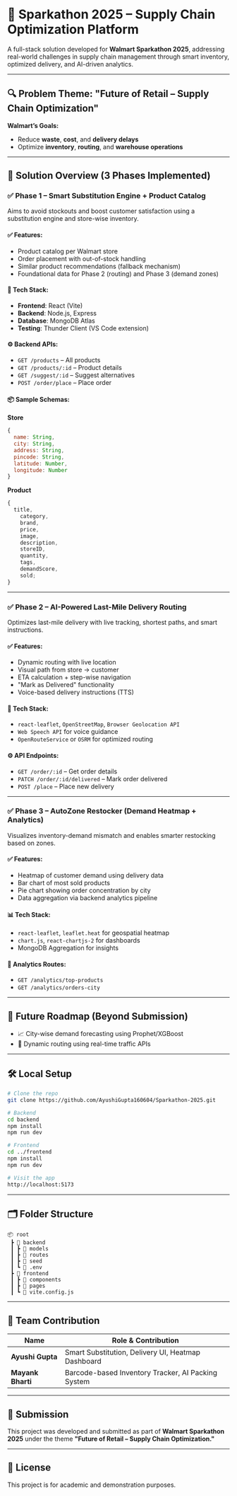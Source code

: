 # 🏬 Sparkathon 2025 – Supply Chain Optimization Platform

A full-stack solution developed for **Walmart Sparkathon 2025**, addressing real-world challenges in supply chain management through smart inventory, optimized delivery, and AI-driven analytics.

---

## 🔍 Problem Theme: "Future of Retail – Supply Chain Optimization"

**Walmart’s Goals:**

- Reduce **waste**, **cost**, and **delivery delays**
- Optimize **inventory**, **routing**, and **warehouse operations**

---

## 🚀 Solution Overview (3 Phases Implemented)

### ✅ Phase 1 – Smart Substitution Engine + Product Catalog

Aims to avoid stockouts and boost customer satisfaction using a substitution engine and store-wise inventory.

#### ✅ Features:

- Product catalog per Walmart store
- Order placement with out-of-stock handling
- Similar product recommendations (fallback mechanism)
- Foundational data for Phase 2 (routing) and Phase 3 (demand zones)

#### 🔧 Tech Stack:

- **Frontend**: React (Vite)
- **Backend**: Node.js, Express
- **Database**: MongoDB Atlas
- **Testing**: Thunder Client (VS Code extension)

#### ⚙️ Backend APIs:

- `GET /products` – All products
- `GET /products/:id` – Product details
- `GET /suggest/:id` – Suggest alternatives
- `POST /order/place` – Place order

#### 📦 Sample Schemas:

**Store**

```js
{
  name: String,
  city: String,
  address: String,
  pincode: String,
  latitude: Number,
  longitude: Number
}
```

**Product**

```js
{
  title,
    category,
    brand,
    price,
    image,
    description,
    storeID,
    quantity,
    tags,
    demandScore,
    sold;
}
```

---

### ✅ Phase 2 – AI-Powered Last-Mile Delivery Routing

Optimizes last-mile delivery with live tracking, shortest paths, and smart instructions.

#### ✅ Features:

- Dynamic routing with live location
- Visual path from store → customer
- ETA calculation + step-wise navigation
- "Mark as Delivered" functionality
- Voice-based delivery instructions (TTS)

#### 🧠 Tech Stack:

- `react-leaflet`, `OpenStreetMap`, `Browser Geolocation API`
- `Web Speech API` for voice guidance
- `OpenRouteService` or `OSRM` for optimized routing

#### ⚙️ API Endpoints:

- `GET /order/:id` – Get order details
- `PATCH /order/:id/delivered` – Mark order delivered
- `POST /place` – Place new delivery

---

### ✅ Phase 3 – AutoZone Restocker (Demand Heatmap + Analytics)

Visualizes inventory-demand mismatch and enables smarter restocking based on zones.

#### ✅ Features:

- Heatmap of customer demand using delivery data
- Bar chart of most sold products
- Pie chart showing order concentration by city
- Data aggregation via backend analytics pipeline

#### 📊 Tech Stack:

- `react-leaflet`, `leaflet.heat` for geospatial heatmap
- `chart.js`, `react-chartjs-2` for dashboards
- MongoDB Aggregation for insights

#### 🔗 Analytics Routes:

- `GET /analytics/top-products`
- `GET /analytics/orders-city`

---

## 🧠 Future Roadmap (Beyond Submission)


- 📈 City-wise demand forecasting using Prophet/XGBoost
- 🚚 Dynamic routing using real-time traffic APIs

---

## 🛠️ Local Setup

```bash
# Clone the repo
git clone https://github.com/AyushiGupta160604/Sparkathon-2025.git

# Backend
cd backend
npm install
npm run dev

# Frontend
cd ../frontend
npm install
npm run dev

# Visit the app
http://localhost:5173
```

---

## 🗂️ Folder Structure

```
📦 root
 ┣ 📁 backend
 ┃ ┣ 📁 models
 ┃ ┣ 📁 routes
 ┃ ┣ 📁 seed
 ┃ ┗ 📄 .env
 ┣ 📁 frontend
 ┃ ┣ 📁 components
 ┃ ┣ 📁 pages
 ┃ ┗ 📄 vite.config.js
```

---

## 👥 Team Contribution

| Name              | Role & Contribution                                |
| ----------------- | -------------------------------------------------- |
| **Ayushi Gupta**  | Smart Substitution, Delivery UI, Heatmap Dashboard |
| **Mayank Bharti** | Barcode-based Inventory Tracker, AI Packing System |

---

## 🏁 Submission

This project was developed and submitted as part of **Walmart Sparkathon 2025** under the theme **"Future of Retail – Supply Chain Optimization."**

---

## 📄 License

This project is for academic and demonstration purposes.
